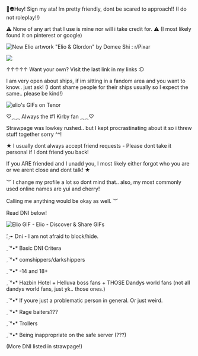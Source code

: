    🎉👽Hey! Sign my ata! Im pretty friendly, dont be scared to approach!! (I do not roleplay!!)
   
⚠ None of any art that I use is mine nor will i take credit for. ⚠  (I most likely found it on pinterest or google)

<img src="https://preview.redd.it/new-elio-artwork-elio-glordon-by-domee-shi-v0-kva4jkqs0sme1.jpeg?auto=webp&amp;s=bba55c968685a8017930a08df385cd24bddb9b06" alt="New Elio artwork &quot;Elio &amp; Glordon&quot; by Domee Shi : r/Pixar"/>





![](https://komarev.com/ghpvc/?username=killuagonlover&color=blueviolet&label=fans:)    

↑↑↑↑↑  Want your own? Visit the last link in my links :D

I am very open about ships, if im sitting in a fandom area and you want to know.. just ask!
(I dont shame people for their ships usually so I expect the same.. please be kind!) 


<img src="https://media.tenor.com/I8h-fBuoC04AAAAM/amazed-elio-sol%C3%ADs.gif" alt="elio&#39;s GIFs on Tenor"/>




 ♡⁔⁔ Always the #1 Kirby fan ⁔⁔♡

 Strawpage was lowkey rushed.. but I kept procrastinating about it so i threw stuff together sorry ^^!
                                                                                 
   ★  I usually dont always accept friend requests - Please dont take it personal if I dont friend you back! 
   
   If you ARE friended and I unadd you, I most likely either forgot who you are or we arent close and dont talk! ★ 
                 
   ︶ I change my profile a lot so dont mind that.. also, my most commonly used online names are yui and cherry! 
   
   Calling me anything would be okay as well. ︶

   Read DNI below! 

 
  <img src="https://media.tenor.com/K8Hh1wD0IOwAAAAM/elio-pixar.gif" alt="Elio GIF - Elio - Discover &amp; Share GIFs"/>



                   


: ̗̀➛ Dni - I am not afraid to block/hide.

ˏˋ°•* Basic DNI Critera

ˏˋ°•* comshippers/darkshippers

ˏˋ°•* -14 and 18+ 

ˏˋ°•* Hazbin Hotel + Helluva boss fans + THOSE Dandys world fans (not all dandys world fans, just yk.. those ones.)

ˏˋ°•* If youre just a problematic person in general. Or just weird. 

ˏˋ°•* Rage baiters???

ˏˋ°•* Trollers

ˏˋ°•* Being inappropriate on the safe server (???) 

(More DNI listed in strawpage!) 


